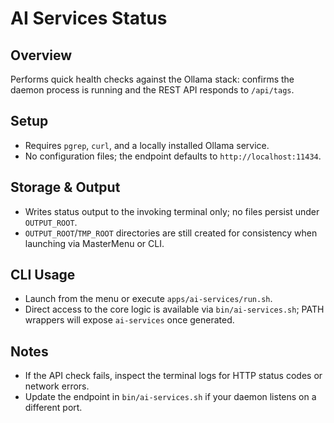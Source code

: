# AI Services Status

## Overview
Performs quick health checks against the Ollama stack: confirms the daemon process is running and the REST API responds to `/api/tags`.

## Setup
- Requires `pgrep`, `curl`, and a locally installed Ollama service.
- No configuration files; the endpoint defaults to `http://localhost:11434`.

## Storage & Output
- Writes status output to the invoking terminal only; no files persist under `OUTPUT_ROOT`.
- `OUTPUT_ROOT`/`TMP_ROOT` directories are still created for consistency when launching via MasterMenu or CLI.

## CLI Usage
- Launch from the menu or execute `apps/ai-services/run.sh`.
- Direct access to the core logic is available via `bin/ai-services.sh`; PATH wrappers will expose `ai-services` once generated.

## Notes
- If the API check fails, inspect the terminal logs for HTTP status codes or network errors.
- Update the endpoint in `bin/ai-services.sh` if your daemon listens on a different port.
